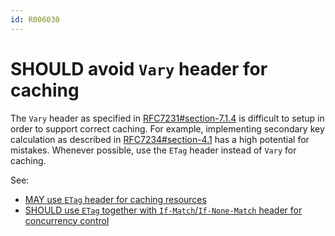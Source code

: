```yaml
---
id: R006030
---
```


# SHOULD avoid `Vary` header for caching

The `Vary` header as specified in [RFC7231#section-7.1.4](https://tools.ietf.org/html/rfc7231#section-7.1.4) is difficult to setup in order to support correct caching. For example, implementing secondary key calculation as described in [RFC7234#section-4.1](https://tools.ietf.org/html/rfc7234#section-4.1) has a high potential for mistakes. Whenever possible, use the `ETag` header instead of `Vary` for caching.

See:

- [MAY use `ETag` header for caching resources](../../headers/rules/may-use-etag-header-for-caching-resources.md)
- [SHOULD use `ETag` together with `If-Match`/`If-None-Match` header for concurrency control](../../headers/rules/should-use-etag-together-with-if-match-if-none-match-header-for-concurrrency-control.md)
